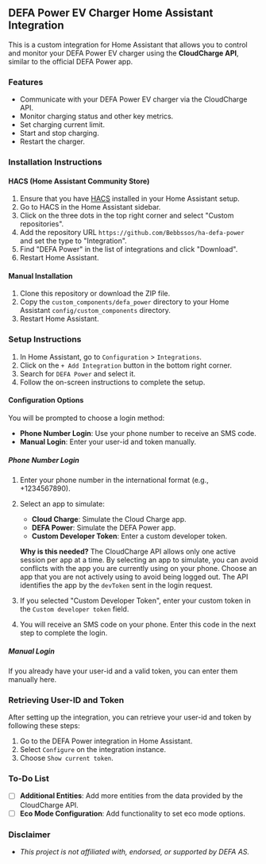 ## DEFA Power EV Charger Home Assistant Integration

This is a custom integration for Home Assistant that allows you to control and monitor your DEFA Power EV charger using the **CloudCharge API**, similar to the official DEFA Power app.

### Features

- Communicate with your DEFA Power EV charger via the CloudCharge API.
- Monitor charging status and other key metrics.
- Set charging current limit.
- Start and stop charging.
- Restart the charger.

### Installation Instructions

#### HACS (Home Assistant Community Store)

1. Ensure that you have [HACS](https://hacs.xyz/) installed in your Home Assistant setup.
2. Go to HACS in the Home Assistant sidebar.
3. Click on the three dots in the top right corner and select "Custom repositories".
4. Add the repository URL `https://github.com/Bebbssos/ha-defa-power` and set the type to "Integration".
5. Find "DEFA Power" in the list of integrations and click "Download".
6. Restart Home Assistant.

#### Manual Installation

1. Clone this repository or download the ZIP file.
2. Copy the `custom_components/defa_power` directory to your Home Assistant `config/custom_components` directory.
3. Restart Home Assistant.

### Setup Instructions

1. In Home Assistant, go to `Configuration` > `Integrations`.
2. Click on the `+ Add Integration` button in the bottom right corner.
3. Search for `DEFA Power` and select it.
4. Follow the on-screen instructions to complete the setup.

#### Configuration Options

You will be prompted to choose a login method:

- **Phone Number Login**: Use your phone number to receive an SMS code.
- **Manual Login**: Enter your user-id and token manually.

##### Phone Number Login

1. Enter your phone number in the international format (e.g., +1234567890).
2. Select an app to simulate:

   - **Cloud Charge**: Simulate the Cloud Charge app.
   - **DEFA Power**: Simulate the DEFA Power app.
   - **Custom Developer Token**: Enter a custom developer token.

   **Why is this needed?**
   The CloudCharge API allows only one active session per app at a time. By selecting an app to simulate, you can avoid conflicts with the app you are currently using on your phone. Choose an app that you are not actively using to avoid being logged out. The API identifies the app by the `devToken` sent in the login request.

3. If you selected "Custom Developer Token", enter your custom token in the `Custom developer token` field.
4. You will receive an SMS code on your phone. Enter this code in the next step to complete the login.

##### Manual Login

If you already have your user-id and a valid token, you can enter them manually here.

### Retrieving User-ID and Token

After setting up the integration, you can retrieve your user-id and token by following these steps:

1. Go to the DEFA Power integration in Home Assistant.
2. Select `Configure` on the integration instance.
3. Choose `Show current token`.

### To-Do List

- [ ] **Additional Entities**: Add more entities from the data provided by the CloudCharge API.
- [ ] **Eco Mode Configuration**: Add functionality to set eco mode options.

### Disclaimer

- _This project is not affiliated with, endorsed, or supported by DEFA AS._
